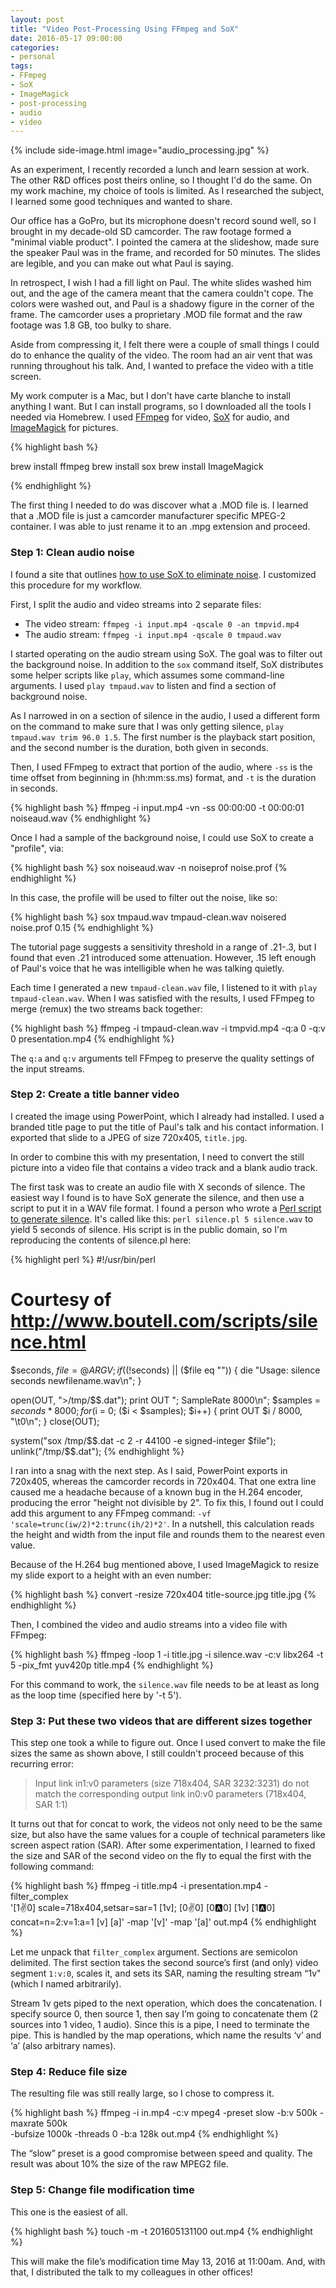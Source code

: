 ```yaml
---
layout: post
title: "Video Post-Processing Using FFmpeg and SoX"
date: 2016-05-17 09:00:00
categories:
- personal
tags:
- FFmpeg
- SoX
- ImageMagick
- post-processing
- audio
- video
---
```


{% include side-image.html image="audio_processing.jpg" %}

As an experiment, I recently recorded a lunch and learn session at work. The
other R&D offices post theirs online, so I thought I'd do the same. On my work
machine, my choice of tools is limited. As I researched the subject, I learned
some good techniques and wanted to share.

Our office has a GoPro, but its microphone doesn't record sound well, so I
brought in my decade-old SD camcorder. The raw footage formed a "minimal viable
product". I pointed the camera at the slideshow, made sure the speaker Paul was
in the frame, and recorded for 50 minutes. The slides are legible, and you can
make out what Paul is saying.

In retrospect, I wish I had a fill light on Paul. The white slides washed him
out, and the age of the camera meant that the camera couldn't cope. The colors
were washed out, and Paul is a shadowy figure in the corner of the frame. The
camcorder uses a proprietary .MOD file format and the raw footage was 1.8 GB,
too bulky to share.

Aside from compressing it, I felt there were a couple of small things I could do
to enhance the quality of the video. The room had an air vent that was running
throughout his talk. And, I wanted to preface the video with a title screen.

My work computer is a Mac, but I don't have carte blanche to install anything I
want. But I can install programs, so I downloaded all the tools I needed via
Homebrew. I used [FFmpeg](https://ffmpeg.org) for video,
[SoX](http://sox.sourceforge.net) for audio,
and [ImageMagick](http://www.imagemagick.org) for pictures.

{% highlight bash %}

brew install ffmpeg
brew install sox
brew install ImageMagick

{% endhighlight %}

The first thing I needed to do was discover what a .MOD file is. I learned that
a .MOD file is just a camcorder manufacturer specific MPEG-2 container. I was
able to just rename it to an .mpg extension and proceed.

### Step 1: Clean audio noise

I found a site that outlines [how to use SoX to eliminate noise]( http://www.zoharbabin.com/how-to-do-noise-reduction-using-ffmpeg-and-sox/). I
customized this procedure for my workflow.

First, I split the audio and video streams into 2 separate files:

* The video stream: `ffmpeg -i input.mp4 -qscale 0 -an tmpvid.mp4`
* The audio stream: `ffmpeg -i input.mp4 -qscale 0 tmpaud.wav`

I started operating on the audio stream using SoX. The goal was to filter out
the background noise. In addition to the `sox` command itself, SoX distributes
some helper scripts like `play`, which assumes some command-line arguments. I
used `play tmpaud.wav` to listen and find a section of background noise.

As I narrowed in on a section of silence in the audio, I used a different form
on the command to make sure that I was only getting silence, `play tmpaud.wav
trim 96.0 1.5`. The first number is the playback start position, and the second
number is the duration, both given in seconds.

Then, I used FFmpeg to extract that portion of the audio, where `-ss` is the
time offset from beginning in (hh:mm:ss.ms) format, and `-t` is the duration in
seconds.

{% highlight bash %}
ffmpeg -i input.mp4 -vn -ss 00:00:00 -t 00:00:01 noiseaud.wav
{% endhighlight %}

Once I had a sample of the background noise, I could use SoX to create a
"profile", via:

{% highlight bash %}
sox noiseaud.wav -n noiseprof noise.prof
{% endhighlight %}

In this case, the profile will be used to filter out the noise, like so:

{% highlight bash %}
sox tmpaud.wav tmpaud-clean.wav noisered noise.prof 0.15
{% endhighlight %}

The tutorial page suggests a sensitivity threshold in a range of .21-.3, but I
found that even .21 introduced some attenuation. However, .15 left enough of
Paul's voice that he was intelligible when he was talking quietly.

Each time I generated a new `tmpaud-clean.wav` file, I listened to it with
`play tmpaud-clean.wav`. When I was satisfied with the results, I used FFmpeg
to merge (remux) the two streams back together:

{% highlight bash %}
ffmpeg -i tmpaud-clean.wav -i tmpvid.mp4 -q:a 0 -q:v 0 presentation.mp4
{% endhighlight %}

The `q:a` and `q:v` arguments tell FFmpeg to preserve the quality settings of
the input streams.

### Step 2: Create a title banner video

I created the image using PowerPoint, which I already had installed. I used a
branded title page to put the title of Paul's talk and his contact information.
I exported that slide to a JPEG of size 720x405, `title.jpg`.

In order to combine this with my presentation, I need to convert the still
picture into a video file that contains a video track and a blank audio track.

The first task was to create an audio file with X seconds of silence. The
easiest way I found is to have SoX generate the silence, and then use a script
to put it in a WAV file format. I found a person who wrote a [Perl script to
generate silence](http://www.boutell.com/scripts/silence.html). It's called like
this: `perl silence.pl 5 silence.wav` to yield 5 seconds of silence. His script
is in the public domain, so I'm reproducing the contents of silence.pl here:

{% highlight perl %}
#!/usr/bin/perl
# Courtesy of http://www.boutell.com/scripts/silence.html

$seconds, $file = @ARGV;
if ((!$seconds) || ($file eq "")) {
  die "Usage: silence seconds newfilename.wav\n";
}

open(OUT, ">/tmp/$$.dat");
print OUT "; SampleRate 8000\n";
$samples = $seconds * 8000;
for ($i = 0; ($i < $samples); $i++) {
  print OUT $i / 8000, "\t0\n";
}
close(OUT);

system("sox /tmp/$$.dat -c 2 -r 44100 -e signed-integer $file");
unlink("/tmp/$$.dat");
{% endhighlight %}

I ran into a snag with the next step. As I said, PowerPoint exports in 720x405,
whereas the camcorder records in 720x404. That one extra line caused me a
headache because of a known bug in the H.264 encoder, producing the error
"height not divisible by 2". To fix this, I found out I could add this argument
to any FFmpeg command: `-vf 'scale=trunc(iw/2)*2:trunc(ih/2)*2'`. In a nutshell,
this calculation reads the height and width from the input file and rounds them
to the nearest even value.

Because of the H.264 bug mentioned above, I used ImageMagick to resize my slide
export to a height with an even number:

{% highlight bash %}
convert -resize 720x404 title-source.jpg title.jpg
{% endhighlight %}

Then, I combined the video and audio streams into a video file with FFmpeg:

{% highlight bash %}
ffmpeg -loop 1 -i title.jpg -i silence.wav -c:v libx264 -t 5 -pix_fmt yuv420p title.mp4
{% endhighlight  %}

For this command to work, the `silence.wav` file needs to be at least as long as
the loop time (specified here by '-t 5').

### Step 3: Put these two videos that are different sizes together

This step one took a while to figure out. Once I used convert to make the file
sizes the same as shown above, I still couldn't proceed because of this
recurring error:

> Input link in1:v0 parameters (size 718x404, SAR 3232:3231) do not match the
corresponding output link in0:v0 parameters (718x404, SAR 1:1)

It turns out that for concat to work, the videos not only need to be the same
size, but also have the same values for a couple of technical parameters like
screen aspect ration (SAR). After some experimentation, I learned to fixed the
size and SAR of the second video on the fly to equal the first with the
following command:

{% highlight bash %}
ffmpeg -i title.mp4 -i presentation.mp4 -filter_complex \
'[1:v:0] scale=718x404,setsar=sar=1 [1v]; [0:v:0] [0:a:0] [1v] [1:a:0] \
concat=n=2:v=1:a=1 [v] [a]' -map '[v]' -map '[a]' out.mp4
{% endhighlight %}

Let me unpack that `filter_complex` argument. Sections are semicolon delimited.
The first section takes the second source’s first (and only) video segment
`1:v:0`, scales it, and sets its SAR, naming the resulting stream “1v"
(which I named arbitrarily).

Stream 1v gets piped to the next operation, which does the concatenation. I
specify source 0, then source 1, then say I’m going to concatenate them (2
sources into 1 video, 1 audio). Since this is a pipe, I need to terminate the
pipe. This is handled by the map operations, which name the results ‘v’ and ‘a’
(also arbitrary names).

### Step 4: Reduce file size

The resulting file was still really large, so I chose to compress it.

{% highlight bash %}
ffmpeg -i in.mp4 -c:v mpeg4 -preset slow -b:v 500k -maxrate 500k \
-bufsize 1000k -threads 0 -b:a 128k out.mp4
{% endhighlight %}

The “slow” preset is a good compromise between speed and quality. The result was
about 10% the size of the raw MPEG2 file.

### Step 5: Change file modification time

This one is the easiest of all.

{% highlight bash %}
touch -m -t 201605131100 out.mp4
{% endhighlight %}

This will make the file’s modification time May 13, 2016 at 11:00am. And, with
that, I distributed the talk to my colleagues in other offices!
